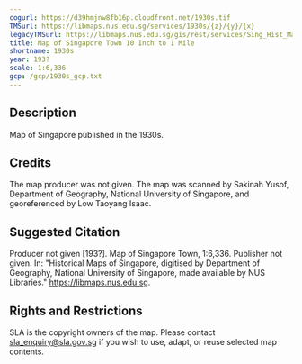 ```yaml
---
cogurl: https://d39hmjnw8fb16p.cloudfront.net/1930s.tif
TMSurl: https://libmaps.nus.edu.sg/services/1930s/{z}/{y}/{x}
legacyTMSurl: https://libmaps.nus.edu.sg/gis/rest/services/Sing_Hist_Maps/1930s/MapServer/tile/{z}/{y}/{x}
title: Map of Singapore Town 10 Inch to 1 Mile
shortname: 1930s
year: 193?
scale: 1:6,336
gcp: /gcp/1930s_gcp.txt
---
```


## Description

Map of Singapore published in the 1930s.

## Credits

The map producer was not given. The map was scanned by Sakinah Yusof, Department of Geography, National University of Singapore, and georeferenced by Low Taoyang Isaac.

## Suggested Citation

Producer not given [193?]. Map of Singapore Town, 1:6,336. Publisher not given. In: "Historical Maps of Singapore, digitised by Department of Geography, National University of Singapore, made available by NUS Libraries." https://libmaps.nus.edu.sg.

## Rights and Restrictions

SLA is the copyright owners of the map. Please contact sla_enquiry@sla.gov.sg if you wish to use, adapt, or reuse selected map contents.
